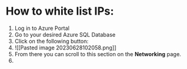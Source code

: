 # How to white list IPs:
1. Log in to Azure Portal
2. Go to your desired Azure SQL Database
3. Click on the following button:
4. ![[Pasted image 20230628102058.png]]
5. From there you can scroll to this section on the **Networking** page.
6. 